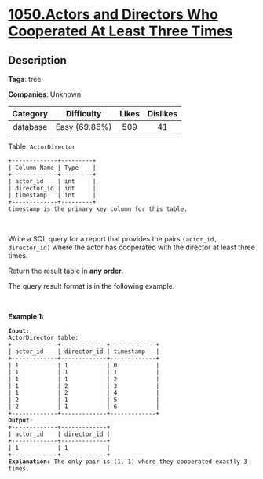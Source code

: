 # [1050.Actors and Directors Who Cooperated At Least Three Times](https://leetcode.com/problems/actors-and-directors-who-cooperated-at-least-three-times/description/)

## Description

**Tags**: tree

**Companies**: Unknown

| Category |  Difficulty   | Likes | Dislikes |
| :------: | :-----------: | :---: | :------: |
| database | Easy (69.86%) |  509  |    41    |

<p>Table: <code>ActorDirector</code></p>
<pre><code>+-------------+---------+
| Column Name | Type    |
+-------------+---------+
| actor_id    | int     |
| director_id | int     |
| timestamp   | int     |
+-------------+---------+
timestamp is the primary key column for this table.</code></pre>
<p>&nbsp;</p>
<p>Write a SQL query for a report that provides the pairs <code>(actor_id, director_id)</code> where the actor has cooperated with the director at least three times.</p>
<p>Return the result table in <strong>any order</strong>.</p>
<p>The query result format is in the following example.</p>
<p>&nbsp;</p>
<p><strong class="example">Example 1:</strong></p>
<pre><code><strong>Input:</strong> 
ActorDirector table:
+-------------+-------------+-------------+
| actor_id    | director_id | timestamp   |
+-------------+-------------+-------------+
| 1           | 1           | 0           |
| 1           | 1           | 1           |
| 1           | 1           | 2           |
| 1           | 2           | 3           |
| 1           | 2           | 4           |
| 2           | 1           | 5           |
| 2           | 1           | 6           |
+-------------+-------------+-------------+
<strong>Output:</strong> 
+-------------+-------------+
| actor_id    | director_id |
+-------------+-------------+
| 1           | 1           |
+-------------+-------------+
<strong>Explanation:</strong> The only pair is (1, 1) where they cooperated exactly 3 times.</code></pre>
